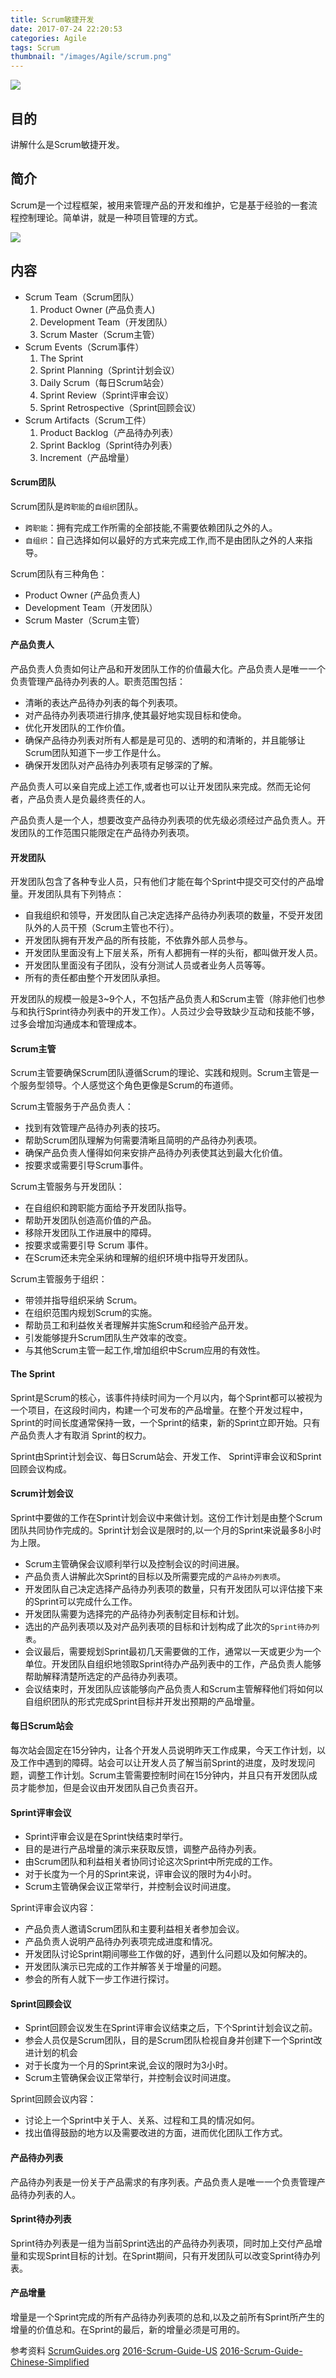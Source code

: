 ```yaml
---
title: Scrum敏捷开发
date: 2017-07-24 22:20:53
categories: Agile
tags: Scrum
thumbnail: "/images/Agile/scrum.png"
---
```

![](/images/Agile/scrum.png)

## 目的
讲解什么是Scrum敏捷开发。

<!--more-->

## 简介
Scrum是一个过程框架，被用来管理产品的开发和维护，它是基于经验的一套流程控制理论。简单讲，就是一种项目管理的方式。

![](/images/Agile/scrum_mindset.png)

## 内容
+ Scrum Team（Scrum团队）
  1. Product Owner (产品负责人)
  2. Development Team（开发团队）
  3. Scrum Master（Scrum主管）
+ Scrum Events（Scrum事件）
  1. The Sprint
  2. Sprint Planning（Sprint计划会议）
  3. Daily Scrum（每日Scrum站会）
  4. Sprint Review（Sprint评审会议）
  5. Sprint Retrospective（Sprint回顾会议）
+ Scrum Artifacts（Scrum工件）
  1. Product Backlog（产品待办列表）
  2. Sprint Backlog（Sprint待办列表）
  3. Increment（产品增量）

#### Scrum团队
Scrum团队是`跨职能`的`自组织`团队。
+ `跨职能`：拥有完成工作所需的全部技能,不需要依赖团队之外的人。
+ `自组织`：自己选择如何以最好的方式来完成工作,而不是由团队之外的人来指导。

Scrum团队有三种角色：
+ Product Owner (产品负责人)
+ Development Team（开发团队）
+ Scrum Master（Scrum主管）

#### 产品负责人
产品负责人负责如何让产品和开发团队工作的价值最大化。产品负责人是唯一一个负责管理产品待办列表的人。职责范围包括：

+ 清晰的表达产品待办列表的每个列表项。
+ 对产品待办列表项进行排序,使其最好地实现目标和使命。
+ 优化开发团队的工作价值。
+ 确保产品待办列表对所有人都是是可见的、透明的和清晰的，并且能够让Scrum团队知道下一步工作是什么。
+ 确保开发团队对产品待办列表项有足够深的了解。

产品负责人可以亲自完成上述工作,或者也可以让开发团队来完成。然而无论何者，产品负责人是负最终责任的人。

产品负责人是一个人，想要改变产品待办列表项的优先级必须经过产品负责人。开发团队的工作范围只能限定在产品待办列表项。

#### 开发团队
开发团队包含了各种专业人员，只有他们才能在每个Sprint中提交可交付的产品增量。开发团队具有下列特点：

+ 自我组织和领导，开发团队自己决定选择产品待办列表项的数量，不受开发团队外的人员干预（Scrum主管也不行）。
+ 开发团队拥有开发产品的所有技能，不依靠外部人员参与。
+ 开发团队里面没有上下层关系，所有人都拥有一样的头衔，都叫做开发人员。
+ 开发团队里面没有子团队，没有分测试人员或者业务人员等等。
+ 所有的责任都由整个开发团队承担。

开发团队的规模一般是3~9个人，不包括产品负责人和Scrum主管（除非他们也参与和执行Sprint待办列表中的开发工作）。人员过少会导致缺少互动和技能不够，过多会增加沟通成本和管理成本。

#### Scrum主管
Scrum主管要确保Scrum团队遵循Scrum的理论、实践和规则。Scrum主管是一个服务型领导。个人感觉这个角色更像是Scrum的布道师。

Scrum主管服务于产品负责人：
+ 找到有效管理产品待办列表的技巧。
+ 帮助Scrum团队理解为何需要清晰且简明的产品待办列表项。
+ 确保产品负责人懂得如何来安排产品待办列表使其达到最大化价值。
+ 按要求或需要引导Scrum事件。

Scrum主管服务与开发团队：
+ 在自组织和跨职能方面给予开发团队指导。
+ 帮助开发团队创造高价值的产品。
+ 移除开发团队工作进展中的障碍。
+ 按要求或需要引导 Scrum 事件。
+ 在Scrum还未完全采纳和理解的组织环境中指导开发团队。

Scrum主管服务于组织：
+ 带领并指导组织采纳 Scrum。
+ 在组织范围内规划Scrum的实施。
+ 帮助员工和利益攸关者理解并实施Scrum和经验产品开发。
+ 引发能够提升Scrum团队生产效率的改变。
+ 与其他Scrum主管一起工作,增加组织中Scrum应用的有效性。

#### The Sprint
Sprint是Scrum的核心，该事件持续时间为一个月以内，每个Sprint都可以被视为一个项目，在这段时间内，构建一个可发布的产品增量。在整个开发过程中，Sprint的时间长度通常保持一致，一个Sprint的结束，新的Sprint立即开始。只有产品负责人才有取消 Sprint的权力。

Sprint由Sprint计划会议、每日Scrum站会、开发工作、 Sprint评审会议和Sprint回顾会议构成。

#### Scrum计划会议
Sprint中要做的工作在Sprint计划会议中来做计划。这份工作计划是由整个Scrum团队共同协作完成的。Sprint计划会议是限时的,以一个月的Sprint来说最多8小时为上限。

+ Scrum主管确保会议顺利举行以及控制会议的时间进展。
+ 产品负责人讲解此次Sprint的目标以及所需要完成的`产品待办列表项`。
+ 开发团队自己决定选择产品待办列表项的数量，只有开发团队可以评估接下来的Sprint可以完成什么工作。
+ 开发团队需要为选择完的产品待办列表制定目标和计划。
+ 选出的产品列表项以及对产品列表项的目标和计划构成了此次的`Sprint待办列表`。
+ 会议最后，需要规划Sprint最初几天需要做的工作，通常以一天或更少为一个单位。开发团队自组织地领取Sprint待办产品列表中的工作，产品负责人能够帮助解释清楚所选定的产品待办列表项。
+ 会议结束时，开发团队应该能够向产品负责人和Scrum主管解释他们将如何以自组织团队的形式完成Sprint目标并开发出预期的产品增量。

#### 每日Scrum站会
每次站会固定在15分钟内，让各个开发人员说明昨天工作成果，今天工作计划，以及工作中遇到的障碍。站会可以让开发人员了解当前Sprint的进度，及时发现问题，调整工作计划。Scrum主管需要控制时间在15分钟内，并且只有开发团队成员才能参加，但是会议由开发团队自己负责召开。

#### Sprint评审会议
+ Sprint评审会议是在Sprint快结束时举行。
+ 目的是进行产品增量的演示来获取反馈，调整产品待办列表。
+ 由Scrum团队和利益相关者协同讨论这次Sprint中所完成的工作。
+ 对于长度为一个月的Sprint来说，评审会议的限时为4小时。
+ Scrum主管确保会议正常举行，并控制会议时间进度。

Sprint评审会议内容：
+ 产品负责人邀请Scrum团队和主要利益相关者参加会议。
+ 产品负责人说明产品待办列表项完成进度和情况。
+ 开发团队讨论Sprint期间哪些工作做的好，遇到什么问题以及如何解决的。
+ 开发团队演示已完成的工作并解答关于增量的问题。
+ 参会的所有人就下一步工作进行探讨。

#### Sprint回顾会议
+ Sprint回顾会议发生在Sprint评审会议结束之后，下个Sprint计划会议之前。
+ 参会人员仅是Scrum团队，目的是Scrum团队检视自身并创建下一个Sprint改进计划的机会
+ 对于长度为一个月的Sprint来说,会议的限时为3小时。
+ Scrum主管确保会议正常举行，并控制会议时间进度。

Sprint回顾会议内容：
+ 讨论上一个Sprint中关于人、关系、过程和工具的情况如何。
+ 找出值得鼓励的地方以及需要改进的方面，进而优化团队工作方式。

#### 产品待办列表
产品待办列表是一份关于产品需求的有序列表。产品负责人是唯一一个负责管理产品待办列表的人。

#### Sprint待办列表
Sprint待办列表是一组为当前Sprint选出的产品待办列表项，同时加上交付产品增量和实现Sprint目标的计划。在Sprint期间，只有开发团队可以改变Sprint待办列表。

#### 产品增量
增量是一个Sprint完成的所有产品待办列表项的总和,以及之前所有Sprint所产生的增量的价值总和。在Sprint的最后，新的增量必须是可用的。

参考资料
[ScrumGuides.org](http://www.scrumguides.org/scrum-guide.html)
[2016-Scrum-Guide-US](http://www.scrumguides.org/docs/scrumguide/v2016/2016-Scrum-Guide-US.pdf#zoom=100)
[2016-Scrum-Guide-Chinese-Simplified](http://www.scrumguides.org/docs/scrumguide/v2016/2016-Scrum-Guide-Chinese-Simplified.pdf#zoom=100)
